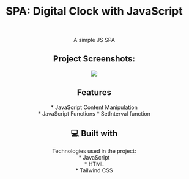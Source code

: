 
<h1 align="center" id="title">SPA: Digital Clock with JavaScript</h1><br>

<p align="center" id="description">A simple JS SPA</p>

<h2 align="center">Project Screenshots:</h2>


<p align="center"><img src="https://i.imgur.com/jyFzoQn.png"></p>


<h2 align="center">Features</h2>
<p align="center">
  * JavaScript Content Manipulation<br>
  * JavaScript Functions
  * SetInterval function
</p>

<h2 align="center">💻 Built with</h2>
<p align="center">
  Technologies used in the project:
  <br>
  * JavaScript<br>
  * HTML<br>
  * Tailwind CSS
</p>
